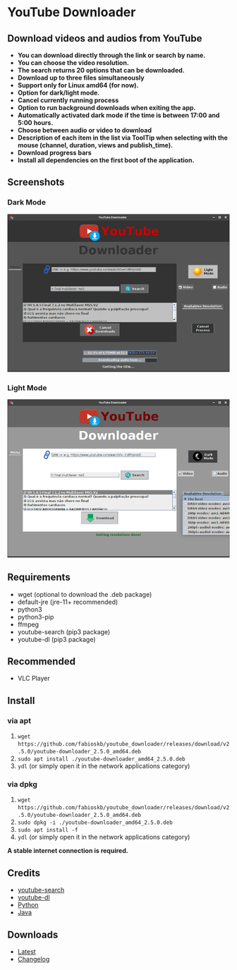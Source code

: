 # YouTube Downloader

## Download videos and audios from YouTube

* **You can download directly through the link or search by name.**
* **You can choose the video resolution.**
* **The search returns 20 options that can be downloaded.**
* **Download up to three files simultaneously**
* **Support only for Linux amd64 (for now).**
* **Option for dark/light mode.**
* **Cancel currently running process**
* **Option to run background downloads when exiting the app.**
* **Automatically activated dark mode if the time is between 17:00 and 5:00 hours.**
* **Choose between audio or video to download**
* **Description of each item in the list via ToolTip when selecting with the mouse (channel, duration, views and publish_time).**
* **Download progress bars**
* **Install all dependencies on the first boot of the application.**

## Screenshots

### Dark Mode

![ydlNightMode](./screenshots/youtube_downloader_night_mode.png "Night Mode YouTube Downloader")

### Light Mode

![ydl](./screenshots/youtube_downloader.png "Default YouTube Downloader")

## Requirements

* wget (optional to download the .deb package)
* default-jre (jre-11+ recommended)
* python3
* python3-pip
* ffmpeg
* youtube-search (pip3 package)
* youtube-dl (pip3 package)

## Recommended

* VLC Player

## Install

### via apt

1. `wget https://github.com/fabioskb/youtube_downloader/releases/download/v2.5.0/youtube-downloader_2.5.0_amd64.deb`
2. `sudo apt install ./youtube-downloader_amd64_2.5.0.deb`
3. `ydl` (or simply open it in the network applications category)

### via dpkg

1. `wget https://github.com/fabioskb/youtube_downloader/releases/download/v2.5.0/youtube-downloader_2.5.0_amd64.deb`
2. `sudo dpkg -i ./youtube-downloader_amd64_2.5.0.deb`
3. `sudo apt install -f`
4. `ydl` (or simply open it in the network applications category)

**A stable internet connection is required.**

## Credits

* [youtube-search](https://pypi.org/project/youtube-search/ "Python function for searching for youtube videos to avoid using their heavily rate-limited API")
* [youtube-dl](https://pypi.org/project/youtube_dl/ "Command-line program to download videos from YouTube.com and other video sites")
* [Python](https://www.python.org/ "Python site")
* [Java](https://www.java.com "Java site")

## Downloads

* [Latest](https://github.com/fabioskb/youtube_downloader/releases/Latest)
* [Changelog](https://github.com/fabioskb/changes/blob/main/youdl.md)
